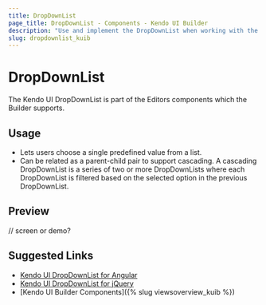 ```yaml
---
title: DropDownList
page_title: DropDownList - Components - Kendo UI Builder
description: "Use and implement the DropDownList when working with the Kendo UI Builder tool for creating and managing Angular and AngularJS-based web applications."
slug: dropdownlist_kuib
---
```


# DropDownList


The Kendo UI DropDownList is part of the Editors components which the Builder supports.

## Usage

* Lets users choose a single predefined value from a list.
* Can be related as a parent-child pair to support cascading. A cascading DropDownList is a series of two or more DropDownLists where each DropDownList is filtered based on the selected option in the previous DropDownList.

## Preview

// screen or demo?

## Suggested Links

* [Kendo UI DropDownList for Angular](https://www.telerik.com/kendo-angular-ui/components/dropdowns/dropdownlist/)
* [Kendo UI DropDownList for jQuery](https://demos.telerik.com/kendo-ui/dropdownlist/index)
* [Kendo UI Builder Components]({% slug viewsoverview_kuib %})
